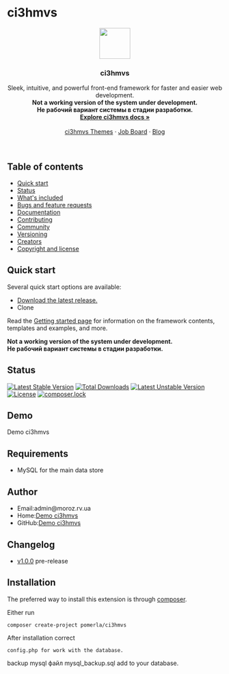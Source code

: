 # ci3hmvs
<p align="center">
  <a href="https://v4-alpha.getbootstrap.com">
    <img src="http://v4-alpha.getbootstrap.com/assets/brand/bootstrap-solid.svg" width=72 height=72>
  </a>

  <h3 align="center">ci3hmvs</h3>

  <p align="center">
    Sleek, intuitive, and powerful front-end framework for faster and easier web development.<br />
	<strong>Not a working version of the system under development.</strong><br />
<strong>Не рабочий вариант системы в стадии разработки.</strong>
    <br>
    <a href="https://v4-alpha.getbootstrap.com"><strong>Explore ci3hmvs docs &raquo;</strong></a>
    <br>
    <br>
    <a href="https://themes.getbootstrap.com">ci3hmvs Themes</a>
    &middot;
    <a href="https://jobs.getbootstrap.com">Job Board</a>
    &middot;
    <a href="https://blog.getbootstrap.com">Blog</a>
  </p>
</p>

<br>

## Table of contents

- [Quick start](#quick-start)
- [Status](#status)
- [What's included](#whats-included)
- [Bugs and feature requests](#bugs-and-feature-requests)
- [Documentation](#documentation)
- [Contributing](#contributing)
- [Community](#community)
- [Versioning](#versioning)
- [Creators](#creators)
- [Copyright and license](#copyright-and-license)

## Quick start

Several quick start options are available:

- [Download the latest release.](https://github.com/pomerla/ci3hmvs)
- Clone 

Read the [Getting started page](https://moroz.rv.ua) for information on the framework contents, templates and examples, and more.

<strong>Not a working version of the system under development.</strong><br />
<strong>Не рабочий вариант системы в стадии разработки.</strong>

Status
------------
[![Latest Stable Version](https://poser.pugx.org/pomerla/ci3hmvs/v/stable)](https://packagist.org/packages/pomerla/ci3hmvs)
[![Total Downloads](https://poser.pugx.org/pomerla/ci3hmvs/downloads)](https://packagist.org/packages/pomerla/ci3hmvs)
[![Latest Unstable Version](https://poser.pugx.org/pomerla/ci3hmvs/v/unstable)](https://packagist.org/packages/pomerla/ci3hmvs)
[![License](https://poser.pugx.org/pomerla/ci3hmvs/license)](https://packagist.org/packages/pomerla/ci3hmvs)
[![composer.lock](https://poser.pugx.org/pomerla/ci3hmvs/composerlock)](https://packagist.org/packages/pomerla/ci3hmvs)

Demo
------------
<a>Demo ci3hmvs</a><br />

Requirements
------------
<ul>
  <li>MySQL for the main data store</li>
</ul>

Author
------------
<ul>
  <li>Email:admin@moroz.rv.ua</li>
  <li>Home:<a href="http://moroz.rv.ua/">Demo ci3hmvs</a></li>
  <li>GitHub:<a href="https://github.com/pomerla">Demo ci3hmvs</a></li>
</ul>

Changelog
------------
<ul>
  <li><a href="https://github.com/pomerla/ci3hmvs/tree/v1.0.0">v1.0.0</a> pre-release</li>
</ul>


Installation
------------

The preferred way to install this extension is through [composer](http://getcomposer.org/download/).

Either run

```
composer create-project pomerla/ci3hmvs
```

After installation correct 
```
config.php for work with the database.
```

backup mysql файл mysql_backup.sql add to your database.